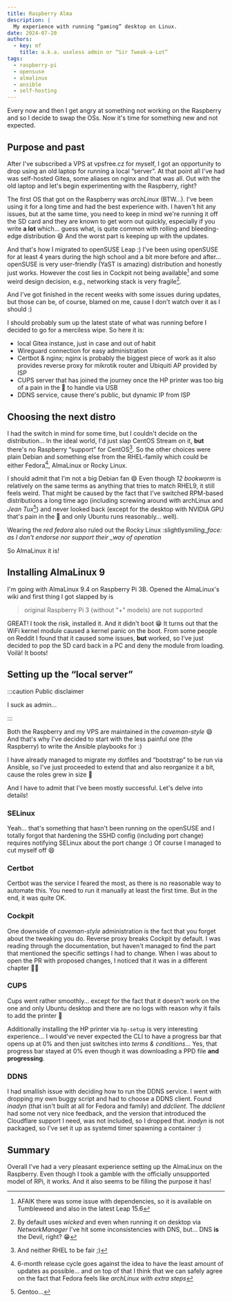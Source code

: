 ```yaml
---
title: Raspberry Alma
description: |
  My experience with running “gaming” desktop on Linux.
date: 2024-07-20
authors:
  - key: mf
    title: a.k.a. useless admin or “Sir Tweak-a-Lot”
tags:
  - raspberry-pi
  - opensuse
  - almalinux
  - ansible
  - self-hosting
---
```


Every now and then I get angry at something not working on the Raspberry and so
I decide to swap the OSs. Now it's time for something new and not expected.

<!--truncate-->

## Purpose and past

After I've subscribed a VPS at vpsfree.cz for myself, I got an opportunity to
drop using an old laptop for running a local “server”. At that point all I've
had was self-hosted Gitea, some aliases on nginx and that was all. Out with the
old laptop and let's begin experimenting with the Raspberry, right?

The first OS that got on the Raspberry was _archLinux_ (BTW…). I've been using
it for a long time and had the best experience with. I haven't hit any issues,
but at the same time, you need to keep in mind we're running it off the SD card
and they are known to get worn out quickly, especially if you write **a lot**
which… guess what, is quite common with rolling and bleeding-edge distribution
:smile: And the worst part is keeping up with the updates.

And that's how I migrated to openSUSE Leap :) I've been using openSUSE for at
least 4 years during the high school and a bit more before and after… openSUSE
is very user-friendly (YaST is amazing) distribution and honestly just works.
However the cost lies in Cockpit not being available[^1] and some weird design
decision, e.g., networking stack is very fragile[^2].

And I've got finished in the recent weeks with some issues during updates, but
those can be, of course, blamed on me, cause I don't watch over it as I should
:)

I should probably sum up the latest state of what was running before I decided
to go for a merciless wipe. So here it is:

- local Gitea instance, just in case and out of habit
- Wireguard connection for easy administration
- Certbot & nginx; nginx is probably the biggest piece of work as it also
  provides reverse proxy for mikrotik router and Ubiquiti AP provided by ISP
- CUPS server that has joined the journey once the HP printer was too big of
  a pain in the :peach: to handle via USB
- DDNS service, cause there's public, but dynamic IP from ISP

## Choosing the next distro

I had the switch in mind for some time, but I couldn't decide on the
distribution… In the ideal world, I'd just slap CentOS Stream on it, **but**
there's no Raspberry “support” for CentOS[^3]. So the other choices were plain
Debian and something else from the RHEL-family which could be either Fedora[^4],
AlmaLinux or Rocky Linux.

I should admit that I'm not a big Debian fan :smile: Even though _12 bookworm_
is relatively on the same terms as anything that tries to match RHEL9, it still
feels weird. That might be caused by the fact that I've switched RPM-based
distributions a long time ago (including screwing around with archLinux and
_Jean Tux_[^5]) and never looked back (except for the desktop with NVIDIA GPU
that's pain in the :peach: and only Ubuntu runs reasonably… well).

Wearing the _red fedora_ also ruled out the Rocky Linux :slightly*smiling_face:
as I don't endorse nor support their \_way of operation*

So AlmaLinux it is!

## Installing AlmaLinux 9

I'm going with AlmaLinux 9.4 on Raspberry Pi 3B. Opened the AlmaLinux's wiki and
first thing I got slapped by is

> original Raspberry Pi 3 (without "+" models) are not supported

GREAT! I took the risk, installed it. And it didn't boot :grin: It turns out
that the WiFi kernel module caused a kernel panic on the boot. From some people
on Reddit I found that it caused some issues, **but** worked, so I've just
decided to pop the SD card back in a PC and deny the module from loading. Voilà!
It boots!

## Setting up the “local server”

:::caution Public disclaimer

I suck as admin…

:::

Both the Raspberry and my VPS are maintained in the _caveman-style_ :smile: And
that's why I've decided to start with the less painful one (the Raspberry) to
write the Ansible playbooks for :)

I have already managed to migrate my dotfiles and “bootstrap” to be run via
Ansible, so I've just proceeded to extend that and also reorganize it a bit,
cause the roles grew in size :eyes:

And I have to admit that I've been mostly successful. Let's delve into details!

### SELinux

Yeah… that's something that hasn't been running on the openSUSE and I totally
forgot that hardening the SSHD config (including port change) requires notifying
SELinux about the port change :) Of course I managed to cut myself off :smile:

### Certbot

Certbot was the service I feared the most, as there is no reasonable way to
automate this. You need to run it manually at least the first time. But in the
end, it was quite OK.

### Cockpit

One downside of _caveman-style_ administration is the fact that you forget about
the tweaking you do. Reverse proxy breaks Cockpit by default. I was reading
through the documentation, but haven't managed to find the part that mentioned
the specific settings I had to change. When I was about to open the PR with
proposed changes, I noticed that it was in a different chapter :man_facepalming:

### CUPS

Cups went rather smoothly… except for the fact that it doesn't work on the one
and only Ubuntu desktop and there are no logs with reason why it fails to add
the printer :slightly_smiling_face:

Additionally installing the HP printer via `hp-setup` is very interesting
experience… I would've never expected the CLI to have a progress bar that opens
up at 0% and then just switches into _terms & conditions_… Yes, that progress
bar stayed at 0% even though it was downloading a PPD file **and progressing**.

### DDNS

I had smallish issue with deciding how to run the DDNS service. I went with
dropping my own buggy script and had to choose a DDNS client. Found _inadyn_
(that isn't built at all for Fedora and family) and _ddclient_. The _ddclient_
had some not very nice feedback, and the version that introduced the Cloudflare
support I need, was not included, so I dropped that. _inadyn_ is not packaged,
so I've set it up as systemd timer spawning a container :)

## Summary

Overall I've had a very pleasant experience setting up the AlmaLinux on the
Raspberry. Even though I took a gamble with the officially unsupported model of
RPi, it works. And it also seems to be filling the purpose it has!

[^1]:
    AFAIK there was some issue with dependencies, so it is available on
    Tumbleweed and also in the latest Leap 15.6

[^2]:
    By default uses _wicked_ and even when running it on desktop via
    _NetworkManager_ I've hit some inconsistencies with DNS, but… DNS **is** the
    Devil, right? :grin:

[^3]: And neither RHEL to be fair ;)
[^4]:
    6-month release cycle goes against the idea to have the least amount of
    updates as possible… and on top of that I think that we can safely agree on
    the fact that Fedora feels like _archLinux with extra steps_

[^5]: Gentoo…
